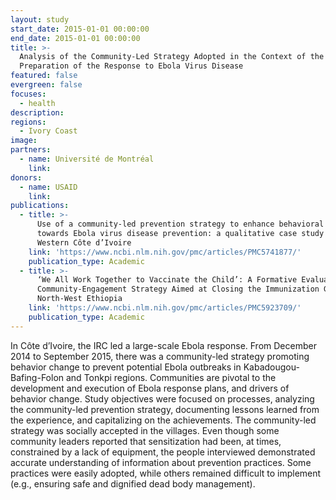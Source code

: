 ```yaml
---
layout: study
start_date: 2015-01-01 00:00:00
end_date: 2015-01-01 00:00:00
title: >-
  Analysis of the Community-Led Strategy Adopted in the Context of the
  Preparation of the Response to Ebola Virus Disease
featured: false
evergreen: false
focuses:
  - health
description:
regions:
  - Ivory Coast
image:
partners:
  - name: Université de Montréal
    link:
donors:
  - name: USAID
    link:
publications:
  - title: >-
      Use of a community-led prevention strategy to enhance behavioral changes
      towards Ebola virus disease prevention: a qualitative case study in
      Western Côte d’Ivoire
    link: 'https://www.ncbi.nlm.nih.gov/pmc/articles/PMC5741877/'
    publication_type: Academic
  - title: >-
      ‘We All Work Together to Vaccinate the Child’: A Formative Evaluation of a
      Community-Engagement Strategy Aimed at Closing the Immunization Gap in
      North-West Ethiopia
    link: 'https://www.ncbi.nlm.nih.gov/pmc/articles/PMC5923709/'
    publication_type: Academic
---
```


In C&ocirc;te d’Ivoire, the IRC led a large-scale Ebola response. From December 2014 to September 2015, there was a community-led strategy promoting behavior change to prevent potential Ebola outbreaks in Kabadougou-Bafing-Folon and Tonkpi regions. Communities are pivotal to the development and execution of Ebola response plans, and drivers of behavior change. Study objectives were focused on processes, analyzing the community-led prevention strategy, documenting lessons learned from the experience, and capitalizing on the achievements. The community-led strategy was socially accepted in the villages. Even though some community leaders reported that sensitization had been, at times, constrained by a lack of equipment, the people interviewed demonstrated accurate understanding of information about prevention practices. Some practices were easily adopted, while others remained difficult to implement (e.g., ensuring safe and dignified dead body management).